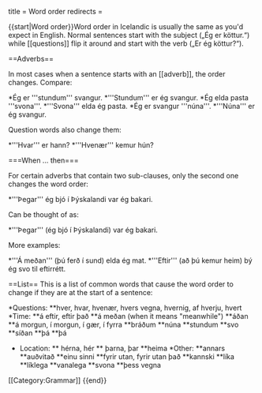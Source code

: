 title = Word order
redirects =
>>>>

{{start|Word order}}Word order in Icelandic is usually the same as you'd expect in English. Normal sentences start with the subject („Ég er köttur.“) while [[questions]] flip it around and start with the verb („Er ég köttur?“).

==Adverbs==
<level a1/>

In most cases when a sentence starts with an [[adverb]], the order changes. Compare:

*Ég er '''stundum''' svangur.
*'''Stundum''' er ég svangur.
*Ég elda pasta '''svona'''.
*'''Svona''' elda ég pasta.
*Ég er svangur '''núna'''.
*'''Núna''' er ég svangur.

Question words also change them:

*'''Hvar''' er hann?
*'''Hvenær''' kemur hún?

===When ... then===
<level b1/>

For certain adverbs that contain two sub-clauses, only the second one changes the word order:

*'''Þegar''' ég bjó í Þýskalandi var ég bakari.

Can be thought of as:

*'''Þegar''' (ég bjó í Þýskalandi) var ég bakari.

More examples:

*'''Á meðan''' (þú ferð í sund) elda ég mat.
*'''Eftir''' (að þú kemur heim) bý ég svo til eftirrétt.

==List==
This is a list of common words that cause the word order to change if they are at the start of a sentence:

*Questions:
**hver, hvar, hvenær, hvers vegna, hvernig, af hverju, hvert
*Time:
**á eftir, eftir það
**á meðan (when it means "meanwhile")
**áðan
**á morgun, í morgun, í gær, í fyrra
**bráðum
**núna
**stundum
**svo
**síðan
**þá
**þá
* Location:
** hérna, hér
** þarna, þar
**heima
*Other:
**annars
**auðvitað
**einu sinni
**fyrir utan, fyrir utan það
**kannski
**líka
**líklega
**vanalega
**svona
**þess vegna

[[Category:Grammar]]
{{end}}